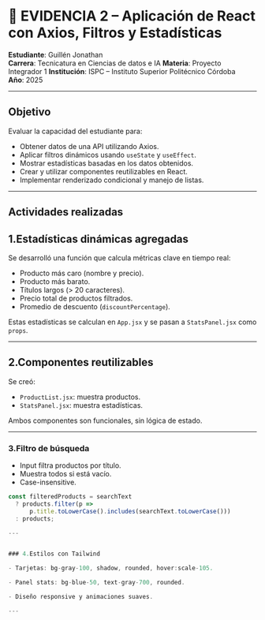 # 📄 EVIDENCIA 2 – Aplicación de React con Axios, Filtros y Estadísticas

**Estudiante**: Guillén Jonathan  
**Carrera**: Tecnicatura en Ciencias de datos e IA
**Materia**: Proyecto Integrador 1
**Institución**: ISPC – Instituto Superior Politécnico Córdoba  
**Año**: 2025  

---

## Objetivo

Evaluar la capacidad del estudiante para:

- Obtener datos de una API utilizando Axios.
- Aplicar filtros dinámicos usando `useState` y `useEffect`.
- Mostrar estadísticas basadas en los datos obtenidos.
- Crear y utilizar componentes reutilizables en React.
- Implementar renderizado condicional y manejo de listas.

---

## Actividades realizadas

## 1.Estadísticas dinámicas agregadas

Se desarrolló una función que calcula métricas clave en tiempo real:

- Producto más caro (nombre y precio).
- Producto más barato.
- Títulos largos (> 20 caracteres).
- Precio total de productos filtrados.
- Promedio de descuento (`discountPercentage`).

Estas estadísticas se calculan en `App.jsx` y se pasan a `StatsPanel.jsx` como `props`.

---

## 2.Componentes reutilizables

Se creó:

- `ProductList.jsx`: muestra productos.
- `StatsPanel.jsx`: muestra estadísticas.

Ambos componentes son funcionales, sin lógica de estado.

---

### 3.Filtro de búsqueda

- Input filtra productos por título.
- Muestra todos si está vacío.
- Case-insensitive.

```js
const filteredProducts = searchText
  ? products.filter(p =>
      p.title.toLowerCase().includes(searchText.toLowerCase()))
  : products;

---


### 4.Estilos con Tailwind

- Tarjetas: bg-gray-100, shadow, rounded, hover:scale-105.

- Panel stats: bg-blue-50, text-gray-700, rounded.

- Diseño responsive y animaciones suaves.

---